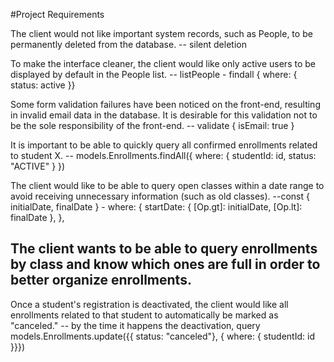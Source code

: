 #Project Requirements

The client would not like important system records, such as People, to be permanently deleted from the database.
-- silent deletion

To make the interface cleaner, the client would like only active users to be displayed by default in the People list.
-- listPeople - findall {  where: { status: active }}

Some form validation failures have been noticed on the front-end, resulting in invalid email data in the database. It is desirable for this validation not to be the sole responsibility of the front-end.
-- validate { isEmail: true }

It is important to be able to quickly query all confirmed enrollments related to student X.
-- models.Enrollments.findAll({ where: { studentId: id, status: "ACTIVE" } })

The client would like to be able to query open classes within a date range to avoid receiving unnecessary information (such as old classes).
--const { initialDate, finalDate }  - where: { startDate: { [Op.gt]: initialDate, [Op.lt]: finalDate }, },

The client wants to be able to query enrollments by class and know which ones are full in order to better organize enrollments.
--

Once a student's registration is deactivated, the client would like all enrollments related to that student to automatically be marked as "canceled."
-- by the time it happens the deactivation, query models.Enrollments.update({{ status: "canceled"}, { where: { studentId: id }}})
